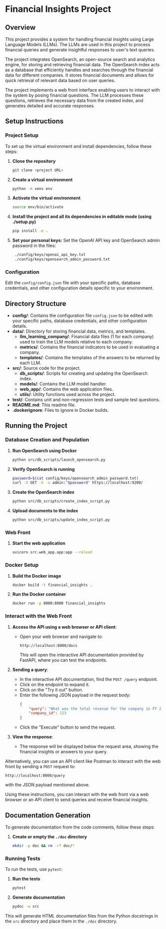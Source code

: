# Financial Insights Project

## Overview

This project provides a system for handling financial insights using Large Language Models (LLMs). 
The LLMs are used in this project to process financial queries and generate insightful responses to user's text queries.

The project integrates OpenSearch, an open-source search and analytics engine, for storing and retrieving financial data. 
The OpenSearch index acts as a database that efficiently handles and searches through the financial data for different companies. 
It stores financial documents and allows for quick retrieval of relevant data based on user queries.

The project implements a web front interface enabling users to interact with the system by posing financial questions. 
The LLM processes these questions, retrieves the necessary data from the created index, and generates detailed and accurate responses.

## Setup Instructions

### Project Setup

To set up the virtual environment and install dependencies, follow these steps:

1. **Clone the repository**
   ```sh
   git clone <project URL>
   ```
2. **Create a virtual environment**
   ```sh
   python -m venv env
   ```
3. **Activate the virtual environment**
   ```sh
   source env/bin/activate
   ```
4. **Install the project and all its dependencies in editable mode (using ./setup.py)**
   ```sh
   pip install -e .
   ```
5. **Set your personal keys:**
Set the OpenAI API key and OpenSearch admin password in the files:
   ```sh
    ./config/keys/openai_api_key.txt
    ./config/keys/opensearch_admin_password.txt
    ```

### Configuration

Edit the `config/config.json` file with your specific paths, database credentials, and other configuration details specific to your environment.

## Directory Structure

- **config/**: Contains the configuration file `config.json` to be edited with your specific paths, database credentials, and other configuration details.
- **data/**: Directory for storing financial data, metrics, and templates.
  - **llm_learning_company/**: Financial data files (1 for each company) used to train the LLM models relative to each company.
  - **metrics/**: Contains the financial indicators to be used in evaluating a company.
  - **templates/**: Contains the templates of the answers to be returned by each LLM.
- **src/**: Source code for the project.
  - **db_scripts/**: Scripts for creating and updating the OpenSearch index.
  - **models/**: Contains the LLM model handler.
  - **web_app/**: Contains the web application files.
  - **utils/**: Utility functions used across the project.
- **test/**: Contains unit and non-regression tests and sample test questions.
- **README.md**: This readme file.
- **.dockerignore**: Files to ignore in Docker builds.

## Running the Project

### Database Creation and Population

1. **Run OpenSearch using Docker**
   ```sh
   python src/db_scripts/launch_opensearch.py
   ```

2. **Verify OpenSearch is running**
   ```sh
   password=$(cat config/keys/opensearch_admin_password.txt)
   curl -X GET -k -u admin:"$password" https://localhost:9200/
   ```

3. **Create the OpenSearch index**
   ```sh
   python src/db_scripts/create_index_script.py
   ```

4. **Upload documents to the index**
   ```sh
   python src/db_scripts/update_index_script.py
   ```

### Web Front

1. **Start the web application**
   ```sh
   uvicorn src.web_app.app:app --reload
   ```

### Docker Setup

1. **Build the Docker image**
   ```sh
   docker build -t financial_insights .
   ```

2. **Run the Docker container**
   ```sh
   docker run -p 8000:8000 financial_insights
   ```

### Interact with the Web Front

1. **Access the API using a web browser or API client**:

   - Open your web browser and navigate to:
     ```
     http://localhost:8000/docs
     ```
     This will open the interactive API documentation provided by FastAPI, where you can test the endpoints.

2. **Sending a query**:
   
   - In the interactive API documentation, find the `POST /query` endpoint.
   - Click on the endpoint to expand it.
   - Click on the "Try it out" button.
   - Enter the following JSON payload in the request body:
     ```json
     {
         "query": "What was the total revenue for the company in FY 2023?",
         "company_id": 123
     }
     ```
   - Click the "Execute" button to send the request.

3. **View the response**:
   - The response will be displayed below the request area, showing the financial insights or answers to your query.

Alternatively, you can use an API client like Postman to interact with the web front by sending a `POST` request to:
```
http://localhost:8000/query
```
with the JSON payload mentioned above.

Using these instructions, you can interact with the web front via a web browser or an API client to send queries and receive financial insights.

## Documentation Generation

To generate documentation from the code comments, follow these steps:

1. **Create or empty the `./doc` directory**
   ```sh
   mkdir -p doc && rm -rf doc/*
   ```

### Running Tests

To run the tests, use `pytest`:

1. **Run the tests**
   ```sh
   pytest
   ```

2. **Generate documentation**
   ```sh
   pydoc -w src
   ```

This will generate HTML documentation files from the Python docstrings in the `src` directory and place them in the `./doc` directory.
